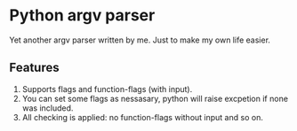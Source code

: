 # Python argv parser

Yet another argv parser written by me. Just to make my own life easier.

## Features
1. Supports flags and function-flags (with input).
2. You can set some flags as nessasary, python will raise excpetion if none was included.
3. All checking is applied: no function-flags without input and so on.

